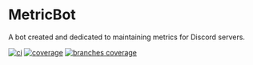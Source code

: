 # MetricBot
A bot created and dedicated to maintaining metrics for Discord servers.

[![ci](https://github.com/TinyPandas/MetricBot/actions/workflows/ci.yml/badge.svg)](https://github.com/TinyPandas/MetricBot/actions/workflows/ci.yml)
[![coverage](../badges/jacoco.svg)](https://github.com/TinyPandas/MetricsBot)
[![branches coverage](../badges/branches.svg)](https://github.com/TinyPandas/MetricsBot)